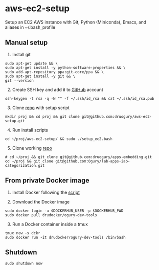 # aws-ec2-setup  
Setup an EC2 AWS instance with Git, Python (Miniconda), Emacs, and aliases in ~/.bash_profile

## Manual setup  
1. Install git
```{r, engine='bash', submit}
sudo apt-get update && \
sudo apt-get install -y python-software-properties && \
sudo add-apt-repository ppa:git-core/ppa && \
sudo apt-get install -y git && \
git --version
```

2. Create SSH key and add it to [GitHub](https://github.com/settings/keys) account 
```{r, engine='bash', submit} 
ssh-keygen -t rsa -q -N "" -f ~/.ssh/id_rsa && cat ~/.ssh/id_rsa.pub
```

3. Clone [repo](https://github.com/druogury/aws-ec2-setup) with setup script
```{r, engine='bash', submit}
mkdir proj && cd proj && git clone git@github.com:druogury/aws-ec2-setup.git
```

4. Run install scripts
```{r, engine='bash', submit}
cd ~/proj/aws-ec2-setup/ && sudo ./setup_ec2.bash
```

5. Clone working [repo](https://github.com/druogury/apps_install) 
```{r, engine='bash', submit}
# cd ~/proj && git clone git@github.com:druogury/apps-embedding.git
cd ~/proj && git clone git@github.com:Ogury/lab-apps-iab-categorization.git
```

## From private Docker image
1. Install Docker following the [script](https://github.com/druogury/aws-ec2-setup/blob/master/install_docker.bash)

2. Download the Docker image
```{r, engine='bash', submit}
sudo docker login -u $DOCKERHUB_USER -p $DOCKERHUB_PWD
sudo docker pull drudocker/ogury-dev-tools
```

3. Run a Docker container inside a tmux
```{r, engine='bash', submit}
tmux new -s dckr
sudo docker run -it drudocker/ogury-dev-tools /bin/bash
```

## Shutdown
```{r, engine='bash', submit}
sudo shutdown now
```
